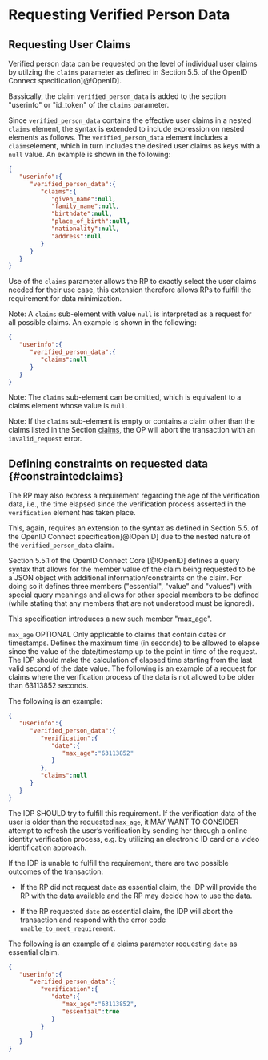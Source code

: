 # Requesting Verified Person Data

## Requesting User Claims

Verified person data can be requested on the level of individual user claims by utilzing the `claims` parameter as defined in Section 5.5. of the OpenID Connect specification]@!OpenID]. 

Bassically, the claim `verified_person_data` is added to the section "userinfo" or "id_token" of the `claims` parameter. 

Since `verified_person_data` contains the effective user claims in a nested `claims` element, the syntax is extended to include expression on nested elements as follows. The `verified_person_data` element includes a `claims`element, which in turn includes the desired user claims as keys with a `null` value. An example is shown in the following:

```json
{  
   "userinfo":{  
      "verified_person_data":{  
         "claims":{  
            "given_name":null,
            "family_name":null,
            "birthdate":null,
            "place_of_birth":null,
            "nationality":null,
            "address":null
         }
      }
   }	
}
```

Use of the `claims` parameter allows the RP to exactly select the user claims needed for their use case, this extension therefore allows RPs to fulfill the requirement for data minimization.

Note: A `claims` sub-element with value `null` is interpreted as a request for all possible claims. An example is shown in the following:

```json
{  
   "userinfo":{  
      "verified_person_data":{  
         "claims":null
      }
   }	
}
```

Note: The `claims` sub-element can be omitted, which is equivalent to a claims element whose value is `null`.

Note: If the `claims` sub-element is empty or contains a claim other than the claims listed in the Section [claims](#claimselement), the OP will abort the transaction with an `invalid_request` error.

## Defining constraints on requested data {#constraintedclaims}

The RP may also express a requirement regarding the age of the verification data, i.e., the time elapsed since the verification process asserted in the `verification` element has taken place. 

This, again, requires an extension to the syntax as defined in Section 5.5. of the OpenID Connect specification]@!OpenID] due to the nested nature of the `verified_person_data` claim.

Section 5.5.1 of the OpenID Connect Core [@!OpenID] defines a query syntax that allows for the member value of the claim being requested to be a JSON object with additional information/constraints on the claim. For doing so it defines three members ("essential", "value" and "values") with special query 
meanings and allows for other special members to be defined (while stating that any members that are not understood must be ignored).

This specification introduces a new such member "max_age".

`max_age` OPTIONAL Only applicable to claims that contain dates or timestamps. Defines the maximum time (in seconds) to be allowed to elapse since the value of the date/timestamp up to the point in time of the request. The IDP should make the calculation of elapsed time starting from the last valid second of the date value. The following is an example of a request for claims where the verification process of the data is not allowed to be older than 63113852 seconds.

The following is an example:

```json
{  
   "userinfo":{  
      "verified_person_data":{  
         "verification":{  
            "date":{  
               "max_age":"63113852"
            }
         },
         "claims":null
      }
   }
}
```

The IDP SHOULD try to fulfill this requirement. If the verification data of the user is older than the requested `max_age`, it MAY WANT TO CONSIDER attempt to refresh the user’s verification by sending her through a online identity verification process, e.g. by utilizing an electronic ID card or a video identification approach. 

If the IDP is unable to fulfill the requirement, there are two possible outcomes of the transaction:

* If the RP did not request `date` as essential claim, the IDP will provide the RP with the data available and the RP may decide how to use the data. 

* If the RP requested `date` as essential claim, the IDP will abort the transaction and respond with the error code `unable_to_meet_requirement`. 

The following is an example of a claims parameter requesting `date` as essential claim.

```json
{  
   "userinfo":{  
      "verified_person_data":{  
         "verification":{  
            "date":{  
               "max_age":"63113852",
               "essential":true
            }
         }
      }
   }
}
```

